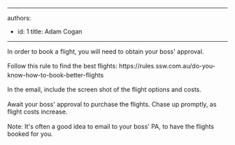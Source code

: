 

---
authors:
  - id: 1
    title: Adam Cogan
---




<span class='intro'> <p>In order to book a flight, you will need to obtain your boss' approval.</p> </span>

<p><span style="line-height&#58;1.5em;">Follow this rule to find the best flights&#58; https&#58;//rules.ssw.com.au/do-you-know-how-to-book-better-flights​​</span></p><div>In the email, include the screen shot of the flight options and costs.</div><div><br></div><div>Await your boss' approval to purchase the flights. Chase up promptly, as flight costs increase.</div><div><br></div><div>Note&#58; It's often a good idea to email to your boss' PA, to have the flights booked for you.</div>


